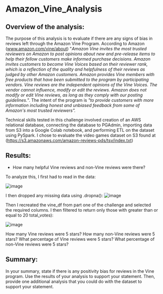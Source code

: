 # Amazon_Vine_Analysis

## Overview of the analysis: 
The purpose of this analysis is to evaluate if there are any signs of bias in reviews left through the Amazon Vine Program.  According to Amazon (www.amazon.com/vine/about) "_Amazon Vine invites the most trusted reviewers on Amazon to post opinions about new and pre-release items to help their fellow customers make informed purchase decisions. Amazon invites customers to become Vine Voices based on their reviewer rank, which is a reflection of the quality and helpfulness of their reviews as judged by other Amazon customers. Amazon provides Vine members with free products that have been submitted to the program by participating vendors. Vine reviews are the independent opinions of the Vine Voices. The vendor cannot influence, modify or edit the reviews. Amazon does not modify or edit Vine reviews, as long as they comply with our posting guidelines._".  The intent of the program is _"to provide customers with more information including honest and unbiased feedback from some of Amazon's most trusted reviewers"._

Technical skills tested in this challenge involved creation of an AWS relational database, connecting the database to PGAdmin, importing data from S3 into a Google Colab notebook, and performing ETL on the dataset using PySpark. I chose to evaluate the video games dataset on S3 found at (https://s3.amazonaws.com/amazon-reviews-pds/tsv/index.txt)



## Results: 

* How many helpful Vine reviews and non-Vine reviews were there?

To analyze this, I first had to read in the data:

![image](https://user-images.githubusercontent.com/90977689/149632839-71c353f0-40b9-4b7b-aaba-2cb7aef215a2.png)

I then dropped any missing data using .dropna():
![image](https://user-images.githubusercontent.com/90977689/149632866-2f5334b3-26f8-4e8c-a7ca-ccff35ba01af.png)

Then I recreated the vine_df from part one of the challenge and selected the required columns.  I then filtered to return only those with greater than or equal to 20 total_votes):

![image](https://user-images.githubusercontent.com/90977689/149632941-4a1867ed-e9ec-41eb-baf1-9d2b5ebc3852.png)


How many Vine reviews were 5 stars? How many non-Vine reviews were 5 stars?
What percentage of Vine reviews were 5 stars? What percentage of non-Vine reviews were 5 stars?

## Summary: 
In your summary, state if there is any positivity bias for reviews in the Vine program. Use the results of your analysis to support your statement. Then, provide one additional analysis that you could do with the dataset to support your statement.
